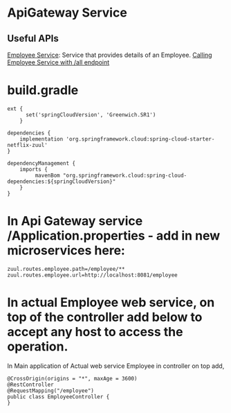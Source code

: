 # ApiGateway Service

## Useful APIs

   [Employee Service](https://github.com/KeyurTankaria9/EmployeeServiceBackend): Service that provides details of an Employee.
   [Calling Employee Service with /all endpoint](https://apigatewayservice.cfapps.io/employees/all)
    

# build.gradle

    ext {
          set('springCloudVersion', 'Greenwich.SR1')
        }

    dependencies {
        implementation 'org.springframework.cloud:spring-cloud-starter-netflix-zuul'
    }

    dependencyManagement {
        imports {
             mavenBom "org.springframework.cloud:spring-cloud-dependencies:${springCloudVersion}"
        }
    }

# In Api Gateway service /Application.properties - add in new microservices here:

    zuul.routes.employee.path=/employee/**
    zuul.routes.employee.url=http://localhost:8081/employee


# In actual Employee web service, on top of the controller add below to accept any host to access the operation.
  
  In Main application of Actual web service Employee in controller on top add,
  
    @CrossOrigin(origins = "*", maxAge = 3600)
    @RestController
    @RequestMapping("/employee")
    public class EmployeeController {
    }
